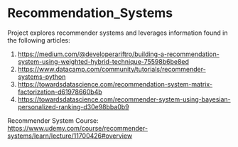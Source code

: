 # Recommendation_Systems

Project explores recommender systems and leverages information found in the following articles:
1) https://medium.com/@developerariftro/building-a-recommendation-system-using-weighted-hybrid-technique-75598b6be8ed
2) https://www.datacamp.com/community/tutorials/recommender-systems-python
3) https://towardsdatascience.com/recommendation-system-matrix-factorization-d61978660b4b
4) https://towardsdatascience.com/recommender-system-using-bayesian-personalized-ranking-d30e98bba0b9

Recommender System Course:
https://www.udemy.com/course/recommender-systems/learn/lecture/11700426#overview
